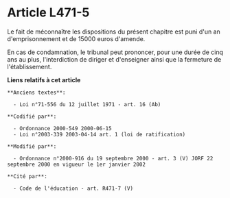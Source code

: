# Article L471-5

Le fait de méconnaître les dispositions du présent chapitre est puni d'un an d'emprisonnement et de 15000 euros d'amende.

En cas de condamnation, le tribunal peut prononcer, pour une durée de cinq ans au plus, l'interdiction de diriger et
d'enseigner ainsi que la fermeture de l'établissement.

**Liens relatifs à cet article**

	**Anciens textes**:

	  - Loi n°71-556 du 12 juillet 1971 - art. 16 (Ab)

	**Codifié par**:

	  - Ordonnance 2000-549 2000-06-15
	  - Loi n°2003-339 2003-04-14 art. 1 (loi de ratification)

	**Modifié par**:

	  - Ordonnance n°2000-916 du 19 septembre 2000 - art. 3 (V) JORF 22 septembre 2000 en vigueur le 1er janvier 2002

	**Cité par**:

	  - Code de l'éducation - art. R471-7 (V)
